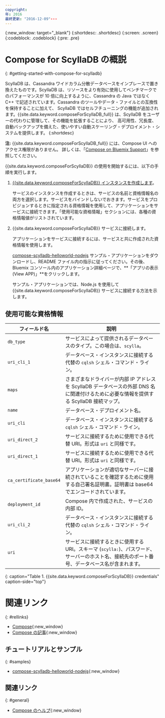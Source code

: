 ```yaml
---
copyright:
年: 2016
最終更新: "2016-12-09"---
---
```

{:new_window: target="_blank"}
{:shortdesc: .shortdesc}
{:screen: .screen}
{:codeblock: .codeblock}
{:pre: .pre}

# Compose for ScyllaDB の概説
{: #getting-started-with-compose-for-scylladb}

ScyllaDB は、Cassandra ワイドカラム分散データベースをインプレースで置き換えたものです。ScyllaDB は、リソースをより有効に使用してベンチマークでのパフォーマンスが 10 倍に向上するように、Cassandra の Java ではなく C++ で記述されています。Cassandra のツールやデータ・ファイルとの互換性を保持することに加えて、
ScyllaDB ではセルフチューニングの機能が追加されます。{{site.data.keyword.composeForScyllaDB_full}} は、ScyllaDB をユーザーの代わりに管理して、その機能を拡張することにより、
高可用性、冗長度、自動バックアップを備えた、使いやすい自動スケーリング・デプロイメント・システムを提供します。
{:shortdesc}

**注:** {{site.data.keyword.composeForScyllaDB_full}} には、Compose UI へのアクセス権限がありません。
詳しくは、「[Compose on Bluemix Support](https://help.compose.com/docs/bluemix-compose-support)」を参照してください。

{{site.data.keyword.composeForScyllaDB}} の使用を開始するには、以下の手順を実行します。

1. [{{site.data.keyword.composeForScyllaDB}} インスタンスを作成します](https://console.ng.bluemix.net/catalog/services/compose-for-scylladb/)。

   サービスのインスタンスを作成するときは、サービスの名前と資格情報名の両方を選択します。サービスをバインドしないでおきます。サービスをプロビジョンするときに指定される資格情報を使用して、アプリケーションをサービスに接続できます。「使用可能な資格情報」セクションには、各種の資格情報値がリストされています。

2. {{site.data.keyword.composeForScyllaDB}} サービスに接続します。

   アプリケーションをサービスに接続するには、サービスと共に作成された資格情報を使用します。

   [compose-scylladb-helloworld-nodejs](https://github.com/IBM-Bluemix/compose-scylladb-helloworld-nodejs) サンプル・アプリケーションをダウンロードし、README ファイル内の指示に従ってください。その後、Bluemix コンソール内のアプリケーション詳細ページで、**「アプリの表示 (View APP)」**をクリックします。

   サンプル・アプリケーションでは、Node.js を使用して {{site.data.keyword.composeForScyllaDB}} サービスに接続する方法を示します。


## 使用可能な資格情報

フィールド名|説明
----------|-----------
`db_type`|サービスによって提供されるデータベースのタイプ。この場合は、`scylla`。
`uri_cli_1`|データベース・インスタンスに接続する代替の `cqlsh` シェル・コマンド・ライン。
`maps`|さまざまなドライバーが内部 IP アドレスを ScyllaDB データベースの外部 DNS 名に関連付けるために必要な情報を提供する ScyllaDB 接続マップ。
`name`|データベース・デプロイメント名。
`uri_cli`|データベース・インスタンスに接続する `cqlsh` シェル・コマンド・ライン。
`uri_direct_2`|サービスに接続するために使用できる代替 URI。形式は `uri` と同様です。
`uri_direct_1`|サービスに接続するために使用できる代替 URI。形式は `uri` と同様です。
`ca_certificate_base64`|アプリケーションが適切なサーバーに接続されていることを確認するために使用する自己署名証明書。証明書は base64 でエンコードされています。
`deployment_id`|Compose 内で作成された、サービスの内部 ID。
`uri_cli_2`|データベース・インスタンスに接続する代替の `cqlsh` シェル・コマンド・ライン。
`uri`|サービスに接続するときに使用する URI。スキーマ (`scylla:`)、パスワード、サーバーのホスト名、接続先のポート番号、データベース名が含まれます。
{: caption="Table 1. {{site.data.keyword.composeForScyllaDB}} credentials" caption-side="top"}


# 関連リンク
{: #rellinks}

* [Compose](https://www.compose.com){:new_window}
* [Compose の記事](https://www.compose.com/articles/){:new_window}

## チュートリアルとサンプル
{: #samples}
* [compose-scylladb-helloworld-nodejs](https://github.com/IBM-Bluemix/compose-scylladb-helloworld-nodejs){:new_window}

## 関連リンク
{: #general}
* [Compose のヘルプ](https://help.compose.com/docs){:new_window}
